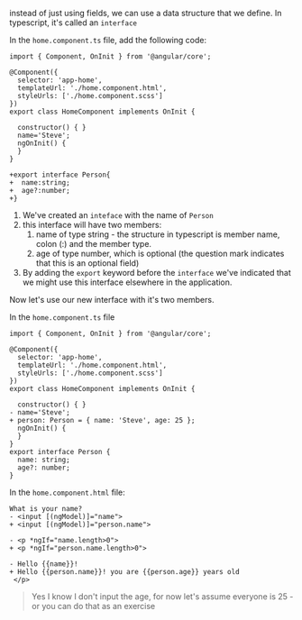 
instead of just using fields, we can use a data structure that we define. In typescript, it's called an `interface`

In the `home.component.ts` file, add the following code:
```csdiff
import { Component, OnInit } from '@angular/core';

@Component({
  selector: 'app-home',
  templateUrl: './home.component.html',
  styleUrls: ['./home.component.scss']
})
export class HomeComponent implements OnInit {

  constructor() { }
  name='Steve';
  ngOnInit() {
  }
}

+export interface Person{
+  name:string;
+  age?:number;
+}
```

1. We've created an `inteface` with the name of `Person`
2. this interface will have two members:
    1. name of type string - the structure in typescript is member name, colon (:) and the member type.
    2. age of type number, which is optional (the question mark indicates that this is an optional field)
3. By adding the `export` keyword before the `interface` we've indicated that we might use this interface elsewhere in the application.

Now let's use our new interface with it's two members.

In the `home.component.ts` file
```csdiff
import { Component, OnInit } from '@angular/core';

@Component({
  selector: 'app-home',
  templateUrl: './home.component.html',
  styleUrls: ['./home.component.scss']
})
export class HomeComponent implements OnInit {

  constructor() { }
- name='Steve';
+ person: Person = { name: 'Steve', age: 25 };
  ngOnInit() {
  }
}
export interface Person {
  name: string;
  age?: number;
} 
```

In the `home.component.html` file:
```csdiff
What is your name?
- <input [(ngModel)]="name">
+ <input [(ngModel)]="person.name">

- <p *ngIf="name.length>0">
+ <p *ngIf="person.name.length>0">

- Hello {{name}}!
+ Hello {{person.name}}! you are {{person.age}} years old
 </p>
```
> Yes I know I don't input the age, for now let's assume everyone is 25 - or you can do that as an exercise
